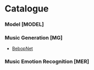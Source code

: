 # Catalogue

### Model [MODEL]

### Music Generation [MG]
* [BebopNet]([MG]bebopnet.md)

### Music Emotion Recognition [MER]

